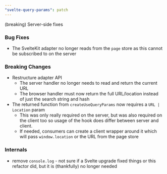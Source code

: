 ```yaml
---
"svelte-query-params": patch
---
```


(breaking) Server-side fixes


### Bug Fixes

- The SvelteKit adapter no longer reads from the `page` store as this cannot be subscribed to on the server

### Breaking Changes
- Restructure adapter API 
  - The server handler no longer needs to read and return the current URL
  - The browser handler must now return the full URL/location instead of just the search string and hash 
- The returned function from `createUseQueryParams` now requires a `URL | Location` param
  - This was only really required on the server, but was also required on the client too so usage of the hook does differ between server and client.
  - If needed, consumers can create a client wrapper around it which will pass `window.location` or the URL from the page store


### Internals

- remove `console.log` - not sure if a Svelte upgrade fixed things or this refactor did, but it is (thankfully) no longer needed
